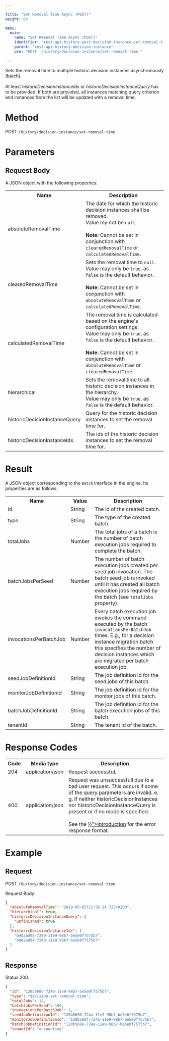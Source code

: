 ```yaml
---

title: "Set Removal Time Async (POST)"
weight: 60

menu:
  main:
    name: "Set Removal Time Async (POST)"
    identifier: "rest-api-history-post-decision-instance-set-removal-time"
    parent: "rest-api-history-decision-instance"
    pre: "POST `/history/decision-instance/set-removal-time`"

---
```


Sets the removal time to multiple historic decision instances asynchronously (batch).<br><br>
At least _historicDecisionInstanceIds_ or _historicDecisionInstanceQuery_ has to be provided. If both are provided, 
all instances matching query criterion and instances from the list will be updated with a removal time.

# Method

POST `/history/decision-instance/set-removal-time`


# Parameters

## Request Body

A JSON object with the following properties:

<table class="table table-striped">
  <tr>
    <th>Name</th>
    <th>Description</th>
  </tr>
  <tr>
    <td>absoluteRemovalTime</td>
    <td>
      The date for which the historic decision instances shall be removed. <br>Value my not be <code>null</code>.<br><br>
      <strong>Note:</strong> Cannot be set in conjunction with <code>clearedRemovalTime</code> or <code>calculatedRemovalTime</code>.
    </td>
  </tr>
  <tr>
    <td>clearedRemovalTime</td>
    <td>
      Sets the removal time to <code>null</code>. <br>Value may only be <code>true</code>, as <code>false</code> is the default behavior.<br><br>
      <strong>Note:</strong> Cannot be set in conjunction with <code>absoluteRemovalTime</code> or <code>calculatedRemovalTime</code>.
    </td>
  </tr>
  <tr>
    <td>calculatedRemovalTime</td>
    <td>
      The removal time is calculated based on the engine's configuration settings. <br>Value may only be <code>true</code>, as <code>false</code> is the default behavior.<br><br>
      <strong>Note:</strong> Cannot be set in conjunction with <code>absoluteRemovalTime</code> or <code>clearedRemovalTime</code>.
    </td>
  </tr>
  <tr>
    <td>hierarchical</td>
    <td>Sets the removal time to all historic decision instances in the hierarchy. <br>Value may only be <code>true</code>, as <code>false</code> is the default behavior.</td>
  </tr>
  <tr>
    <td>historicDecisionInstanceQuery</td>
    <td>Query for the historic decision instances to set the removal time for.</td>
  </tr>
  <tr>
    <td>historicDecisionInstanceIds</td>
    <td>The ids of the historic decision instances to set the removal time for.</td>
  </tr>
</table>

# Result

A JSON object corresponding to the `Batch` interface in the engine. Its
properties are as follows:

<table class="table table-striped">
  <tr>
    <th>Name</th>
    <th>Value</th>
    <th>Description</th>
  </tr>
  <tr>
    <td>id</td>
    <td>String</td>
    <td>The id of the created batch.</td>
  </tr>
  <tr>
    <td>type</td>
    <td>String</td>
    <td>The type of the created batch.</td>
  </tr>
  <tr>
    <td>totalJobs</td>
    <td>Number</td>
    <td>
      The total jobs of a batch is the number of batch execution jobs required to
      complete the batch.
    </td>
  </tr>
  <tr>
    <td>batchJobsPerSeed</td>
    <td>Number</td>
    <td>
      The number of batch execution jobs created per seed job invocation.
      The batch seed job is invoked until it has created all batch execution jobs required by
      the batch (see <code>totalJobs</code> property).
    </td>
  </tr>
  <tr>
    <td>invocationsPerBatchJob</td>
    <td>Number</td>
    <td>
      Every batch execution job invokes the command executed by the batch
      <code>invocationsPerBatchJob</code> times. E.g., for a decision instance
      migration batch this specifies the number of decision instances which
      are migrated per batch execution job.
    </td>
  </tr>
  <tr>
    <td>seedJobDefinitionId</td>
    <td>String</td>
    <td>The job definition id for the seed jobs of this batch.</td>
  </tr>
  <tr>
    <td>monitorJobDefinitionId</td>
    <td>String</td>
    <td>The job definition id for the monitor jobs of this batch.</td>
  </tr>
  <tr>
    <td>batchJobDefinitionId</td>
    <td>String</td>
    <td>The job definition id for the batch execution jobs of this batch.</td>
  </tr>
  <tr>
    <td>tenantId</td>
    <td>String</td>
    <td>The tenant id of the batch.</td>
  </tr>
</table>

# Response Codes

<table class="table table-striped">
  <tr>
    <th>Code</th>
    <th>Media type</th>
    <th>Description</th>
  </tr>
  <tr>
    <td>204</td>
    <td>application/json</td>
    <td>Request successful.</td>
  </tr>
  <tr>
    <td>400</td>
    <td>application/json</td>
    <td>
      Request was unsuccessfull due to a bad user request. This occurs if some of the query parameters are invalid, e. g. if neither historicDecisionInstances nor historicDecisionInstanceQuery is present or if no mode is specified. <br><br>
      See the <a href="{{< ref "/reference/rest/overview/_index.md#error-handling" >}}">Introduction</a> for the error response format.
    </td>
  </tr>
</table>


# Example

## Request

POST `/history/decision-instance/set-removal-time`

Request Body:

```json
{
  "absoluteRemovalTime": "2019-05-05T11:56:24.725+0200",
  "hierarchical": true,
  "historicDecisionInstanceQuery": {
    "unfinished": true
  },
  "historicDecisionInstanceIds": [ 
    "b4d2ad98-7240-11e9-98b7-be5e0f7575b7",
    "b4d2ad94-7240-11e9-98b7-be5e0f7575b7"
  ]
}
```

## Response

Status 200.

```json
{
  "id": "120b568d-724a-11e9-98b7-be5e0f7575b7",
  "type": "decision-set-removal-time",
  "totalJobs": 12,
  "batchJobsPerSeed": 100,
  "invocationsPerBatchJob": 1,
  "seedJobDefinitionId": "120b5690-724a-11e9-98b7-be5e0f7575b7",
  "monitorJobDefinitionId": "120b568f-724a-11e9-98b7-be5e0f7575b7",
  "batchJobDefinitionId": "120b568e-724a-11e9-98b7-be5e0f7575b7",
  "tenantId": "accounting"
}
```
